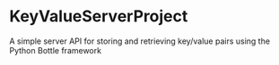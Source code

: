 # KeyValueServerProject
A simple server API for storing and retrieving key/value pairs using the Python Bottle framework

